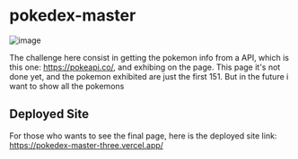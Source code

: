 # pokedex-master

![image](https://user-images.githubusercontent.com/89767748/216767889-1f904ad6-d085-4640-a34f-d3a04888123e.png)

The challenge here consist in getting the pokemon info from a API, which is this one: https://pokeapi.co/, and exhibing on the page.
This page it's not done yet, and the pokemon exhibited are just the first 151. But in the future i want to show all the pokemons

## Deployed Site

For those who wants to see the final page, here is the deployed site link: https://pokedex-master-three.vercel.app/
